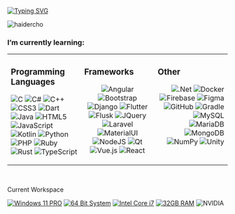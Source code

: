 

[![Typing SVG](https://readme-typing-svg.herokuapp.com?font=Righteous&size=60&pause=1000&color=016EEA&center=true&vCenter=true&width=1000&height=100&lines=Hello!+NAFIZ+here.;An+Undergrad+Student+%24+Developer)](https://github.com/haiderCho)

<p align="left"> <img src="https://komarev.com/ghpvc/?username=haidercho&label=Profile%20views&color=0e75b6&style=flat" alt="haidercho" /> </p>

<!---
<div class="row">
        <img src="https://github-readme-stats-git-masterrstaa-rickstaa.vercel.app/api?username=haidercho&hide_title=true&show_icons=true&locale=en&theme=dracula&" height="175" alt="haidercho" style="width:49%">
    <img src="https://github-readme-stats-git-masterrstaa-rickstaa.vercel.app/api/top-langs?username=haidercho&hide_title=true&show_icons=true&locale=en&theme=dracula&layout=compact" height="175" alt="haidercho" style="width:49%">
</div> <br>
--->



<h3 align="left">I’m currently learning:</h3>
<table><tr><td valign="top" width="33%">

### Programming Languages  
<div align="left">
    
![C](https://img.shields.io/badge/c-%2300599C.svg?style=for-the-badge&logo=c&logoColor=white) 
![C#](https://img.shields.io/badge/c%23-%23239120.svg?style=for-the-badge&logo=c-sharp&logoColor=white) 
![C++](https://img.shields.io/badge/c++-%2300599C.svg?style=for-the-badge&logo=c%2B%2B&logoColor=white) 
![CSS3](https://img.shields.io/badge/css3-%231572B6.svg?style=for-the-badge&logo=css3&logoColor=white) 
![Dart](https://img.shields.io/badge/dart-%230175C2.svg?style=for-the-badge&logo=dart&logoColor=white) 
![Java](https://img.shields.io/badge/java-%23ED8B00.svg?style=for-the-badge&logo=java&logoColor=white) 
![HTML5](https://img.shields.io/badge/html5-%23E34F26.svg?style=for-the-badge&logo=html5&logoColor=white) 
![JavaScript](https://img.shields.io/badge/javascript-%23323330.svg?style=for-the-badge&logo=javascript&logoColor=%23F7DF1E) 
![Kotlin](https://img.shields.io/badge/kotlin-%230095D5.svg?style=for-the-badge&logo=kotlin&logoColor=white) 
![Python](https://img.shields.io/badge/python-3670A0?style=for-the-badge&logo=python&logoColor=ffdd54) 
![PHP](https://img.shields.io/badge/php-%23777BB4.svg?style=for-the-badge&logo=php&logoColor=white) 
![Ruby](https://img.shields.io/badge/ruby-%23CC342D.svg?style=for-the-badge&logo=ruby&logoColor=white) 
![Rust](https://img.shields.io/badge/rust-%23000000.svg?style=for-the-badge&logo=rust&logoColor=white) 
![TypeScript](https://img.shields.io/badge/typescript-%23007ACC.svg?style=for-the-badge&logo=typescript&logoColor=white) 

</div>

</td><td valign="top" width="33%">

### Frameworks  
<div align="center">  
    
![Angular](https://img.shields.io/badge/angular-%23DD0031.svg?style=for-the-badge&logo=angular&logoColor=white) 
![Bootstrap](https://img.shields.io/badge/bootstrap-%23563D7C.svg?style=for-the-badge&logo=bootstrap&logoColor=white) 
![Django](https://img.shields.io/badge/django-%23092E20.svg?style=for-the-badge&logo=django&logoColor=white) 
![Flutter](https://img.shields.io/badge/Flutter-%2302569B.svg?style=for-the-badge&logo=Flutter&logoColor=white) 
![Flusk](https://img.shields.io/badge/flask%20-%23000.svg?&style=for-the-badge&logo=flask&logoColor=white)
![JQuery](https://img.shields.io/badge/jquery%20-%230769AD.svg?&style=for-the-badge&logo=jquery&logoColor=white) 
![Laravel](https://img.shields.io/badge/laravel-%23FF2D20.svg?style=for-the-badge&logo=laravel&logoColor=white) 
![MaterialUI](https://img.shields.io/badge/material%20ui%20-%230081CB.svg?&style=for-the-badge&logo=material-ui&logoColor=white) 
![NodeJS](https://img.shields.io/badge/node.js-6DA55F?style=for-the-badge&logo=node.js&logoColor=white) 
![Qt](https://img.shields.io/badge/Qt-%23217346.svg?style=for-the-badge&logo=Qt&logoColor=white) 
![Vue.js](https://img.shields.io/badge/vuejs-%2335495e.svg?style=for-the-badge&logo=vuedotjs&logoColor=%234FC08D) 
![React](https://img.shields.io/badge/react-%2320232a.svg?style=for-the-badge&logo=react&logoColor=%2361DAFB)

</div>

</td><td valign="top" width="33%">

### Other  
<div align="right">  
    
![.Net](https://img.shields.io/badge/.NET-5C2D91?style=for-the-badge&logo=.net&logoColor=white) 
![Docker](https://img.shields.io/badge/docker%20-%230db7ed.svg?&style=for-the-badge&logo=docker&logoColor=white)
![Firebase](https://img.shields.io/badge/firebase-%23039BE5.svg?style=for-the-badge&logo=firebase) 
![Figma](https://img.shields.io/badge/figma%20-%23F24E1E.svg?&style=for-the-badge&logo=figma&logoColor=white)
![GitHub](https://img.shields.io/badge/github%20-%23121011.svg?&style=for-the-badge&logo=github&logoColor=white)
![Gradle](https://img.shields.io/badge/Gradle-02303A.svg?style=for-the-badge&logo=Gradle&logoColor=white)
![MySQL](https://img.shields.io/badge/mysql-%2300f.svg?style=for-the-badge&logo=mysql&logoColor=white) 
![MariaDB](https://img.shields.io/badge/MariaDB-003545?style=for-the-badge&logo=mariadb&logoColor=white) 
![MongoDB](https://img.shields.io/badge/MongoDB-%234ea94b.svg?&style=for-the-badge&logo=mongodb&logoColor=white)
![NumPy](https://img.shields.io/badge/numpy%20-%23013243.svg?&style=for-the-badge&logo=numpy&logoColor=white)
![Unity](https://img.shields.io/badge/unity%20-%23000000.svg?&style=for-the-badge&logo=unity&logoColor=white)
    
</div>

</td></tr></table>  

<br/> 

Current Workspace

[![Windows 11 PRO](https://img.shields.io/badge/Windows%2011%20PRO-%230078D6.svg?&style=flat-square&logo=windows+11&logoColor=white)](https://github.com/haiderCho)
[![64 Bit System](https://img.shields.io/badge/System%20Type-64%20Bit-%230071C5.svg?&style=flat-square)](https://github.com/haiderCho)
[![Intel Core i7](https://img.shields.io/badge/Intel-Core%20i7%2011th%20%20Gen-%230071C5.svg?&style=flat-square&logo=intel&logoColor=white)](https://github.com/haiderCho)
[![32GB RAM](https://img.shields.io/badge/RAM-32GB-%230071C5.svg?&style=flat-square&logoColor=white)](https://github.com/haiderCho) 
![NVIDIA](https://img.shields.io/static/v1?style=flat-square&message=RTX3060&color=222222&logo=NVIDIA&logoColor=76B900&label=)


<!-- <div align="left">
  <img src="https://img.shields.io/static/v1?message=Discord&logo=discord&label=&color=7289DA&logoColor=white&labelColor=&style=for-the-badge" height="25" alt="discord logo"  />
  <img src="https://img.shields.io/static/v1?message=Gmail&logo=gmail&label=&color=D14836&logoColor=white&labelColor=&style=for-the-badge" height="25" alt="gmail logo"  />
  <img src="https://img.shields.io/static/v1?message=LinkedIn&logo=linkedin&label=&color=0077B5&logoColor=white&labelColor=&style=for-the-badge" height="25" alt="linkedin logo"  />
</div>
 -->
